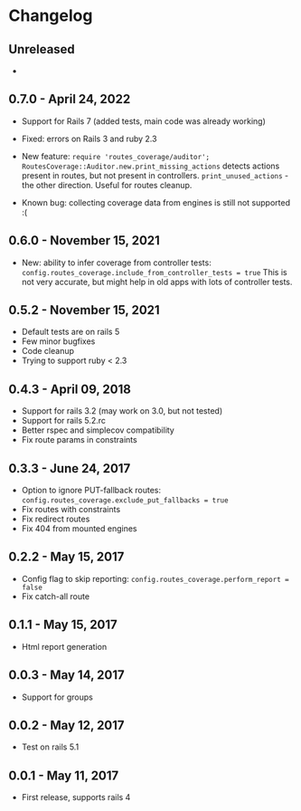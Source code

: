 # Changelog

## Unreleased

-

## 0.7.0 - April 24, 2022
- Support for Rails 7 (added tests, main code was already working)
- Fixed: errors on Rails 3 and ruby 2.3
- New feature: `require 'routes_coverage/auditor'; RoutesCoverage::Auditor.new.print_missing_actions` detects actions present in routes, but not present in controllers.
  `print_unused_actions` - the other direction. Useful for routes cleanup.

- Known bug: collecting coverage data from engines is still not supported :(

## 0.6.0 - November 15, 2021
- New: ability to infer coverage from controller tests: `config.routes_coverage.include_from_controller_tests = true`
  This is not very accurate, but might help in old apps with lots of controller tests.

## 0.5.2 - November 15, 2021
- Default tests are on rails 5
- Few minor bugfixes
- Code cleanup
- Trying to support ruby < 2.3

## 0.4.3 - April 09, 2018
- Support for rails 3.2 (may work on 3.0, but not tested)
- Support for rails 5.2.rc
- Better rspec and simplecov compatibility
- Fix route params in constraints

## 0.3.3 - June 24, 2017
- Option to ignore PUT-fallback routes: `config.routes_coverage.exclude_put_fallbacks = true`
- Fix routes with constraints
- Fix redirect routes
- Fix 404 from mounted engines

## 0.2.2 - May 15, 2017
- Config flag to skip reporting: `config.routes_coverage.perform_report = false`
- Fix catch-all route

## 0.1.1 - May 15, 2017
- Html report generation

## 0.0.3 - May 14, 2017
- Support for groups

## 0.0.2 - May 12, 2017
- Test on rails 5.1

## 0.0.1 - May 11, 2017
- First release, supports rails 4
